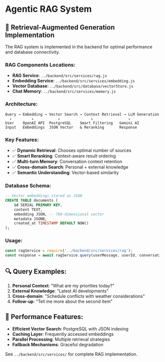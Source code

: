 # Agentic RAG System

## 🧠 Retrieval-Augmented Generation Implementation

The RAG system is implemented in the backend for optimal performance and database connectivity.

### RAG Components Locations:

- **RAG Service**: `../backend/src/services/rag.js`
- **Embedding Service**: `../backend/src/services/embedding.js`
- **Vector Database**: `../backend/src/database/vectorStore.js`
- **Chat Memory**: `../backend/src/services/memory.js`

### Architecture:

```
Query → Embedding → Vector Search → Context Retrieval → LLM Generation
  ↓         ↓           ↓              ↓                ↓
User    OpenAI API  PostgreSQL    Smart Filtering   Gemini AI
Input   Embeddings  JSON Vector   & Reranking       Response
```

### Key Features:

- ✅ **Dynamic Retrieval**: Chooses optimal number of sources
- ✅ **Smart Reranking**: Context-aware result ordering
- ✅ **Multi-turn Memory**: Conversation context retention
- ✅ **Cross-domain Search**: Personal + external knowledge
- ✅ **Semantic Understanding**: Vector-based similarity

### Database Schema:

```sql
-- Vector embeddings stored as JSON
CREATE TABLE documents (
    id SERIAL PRIMARY KEY,
    content TEXT,
    embedding JSON, -- 768-dimensional vector
    metadata JSONB,
    created_at TIMESTAMP DEFAULT NOW()
);
```

### Usage:

```javascript
const ragService = require('../backend/src/services/rag');
const response = await ragService.query(userMessage, userId, conversationId);
```

## 🔍 Query Examples:

1. **Personal Context**: "What are my priorities today?"
2. **External Knowledge**: "Latest AI developments"
3. **Cross-domain**: "Schedule conflicts with weather considerations"
4. **Follow-up**: "Tell me more about the second item"

## 🚀 Performance Features:

- **Efficient Vector Search**: PostgreSQL with JSON indexing
- **Caching Layer**: Frequently accessed embeddings
- **Parallel Processing**: Multiple retrieval strategies
- **Fallback Mechanisms**: Graceful degradation

See `../backend/src/services/` for complete RAG implementation.
